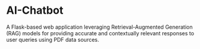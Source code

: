 # AI-Chatbot
A Flask-based web application leveraging Retrieval-Augmented Generation (RAG) models for providing accurate and contextually relevant responses to user queries using PDF data sources.
